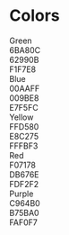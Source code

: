 # Colors

<div class="grid">
    <div class="column-8">
        <div class="skittles-components-palette skittles-components-palette--green">
            <div class="skittles-components-palette__main tooltip" data-tooltip="$color__green">
                <div class="skittles-components-palette__name">Green</div>
                <div class="skittles-components-palette__hex">6BA80C</div>
            </div>
            <div class="skittles-components-palette__minor skittles-components-palette--dark tooltip" data-tooltip="$color__green--dark">
                <div class="skittles-components-palette__hex">62990B</div>
            </div>
            <div class="skittles-components-palette__minor skittles-components-palette--light tooltip" data-tooltip="$color__green--light">
                <div class="skittles-components-palette__hex">F1F7E8</div>
            </div>
        </div>
    </div>
    <div class="column-8">
        <div class="skittles-components-palette skittles-components-palette--blue">
            <div class="skittles-components-palette__main tooltip" data-tooltip="$color__blue">
                <div class="skittles-components-palette__name">Blue</div>
                <div class="skittles-components-palette__hex">00AAFF</div>
            </div>
            <div class="skittles-components-palette__minor skittles-components-palette--dark tooltip" data-tooltip="$color__blue--dark">
                <div class="skittles-components-palette__hex">009BE8</div>
            </div>
            <div class="skittles-components-palette__minor skittles-components-palette--light tooltip" data-tooltip="$color__blue--light">
                <div class="skittles-components-palette__hex">E7F5FC</div>
            </div>
        </div>
    </div>
    <div class="column-8">
        <div class="skittles-components-palette skittles-components-palette--yellow">
            <div class="skittles-components-palette__main tooltip" data-tooltip="$color__yellow">
                <div class="skittles-components-palette__name">Yellow</div>
                <div class="skittles-components-palette__hex">FFD580</div>
            </div>
            <div class="skittles-components-palette__minor skittles-components-palette--dark tooltip" data-tooltip="$color__yellow--dark">
                <div class="skittles-components-palette__hex">E8C275</div>
            </div>
            <div class="skittles-components-palette__minor skittles-components-palette--light tooltip" data-tooltip="$color__yellow--light">
                <div class="skittles-components-palette__hex">FFFBF3</div>
            </div>
        </div>
    </div>
    <div class="column-8">
        <div class="skittles-components-palette skittles-components-palette--red">
            <div class="skittles-components-palette__main tooltip" data-tooltip="$color__red">
                <div class="skittles-components-palette__name">Red</div>
                <div class="skittles-components-palette__hex">F07178</div>
            </div>
            <div class="skittles-components-palette__minor skittles-components-palette--dark tooltip" data-tooltip="$color__red--dark">
                <div class="skittles-components-palette__hex">DB676E</div>
            </div>
            <div class="skittles-components-palette__minor skittles-components-palette--light tooltip" data-tooltip="$color__red--light">
                <div class="skittles-components-palette__hex">FDF2F2</div>
            </div>
        </div>
    </div>
    <div class="column-8">
        <div class="skittles-components-palette skittles-components-palette--purple">
            <div class="skittles-components-palette__main tooltip" data-tooltip="$color__purple">
                <div class="skittles-components-palette__name">Purple</div>
                <div class="skittles-components-palette__hex">C964B0</div>
            </div>
            <div class="skittles-components-palette__minor skittles-components-palette--dark tooltip" data-tooltip="$color__purple--dark">
                <div class="skittles-components-palette__hex">B75BA0</div>
            </div>
            <div class="skittles-components-palette__minor skittles-components-palette--light tooltip" data-tooltip="$color__purple--light">
                <div class="skittles-components-palette__hex">FAF0F7</div>
            </div>
        </div>
    </div>
</div>